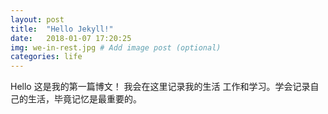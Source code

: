 ```yaml
---
layout: post
title:  "Hello Jekyll!"
date:   2018-01-07 17:20:25
img: we-in-rest.jpg # Add image post (optional)
categories: life
---
```


Hello 这是我的第一篇博文！
我会在这里记录我的生活 工作和学习。学会记录自己的生活，毕竟记忆是最重要的。